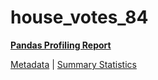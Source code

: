 # house_votes_84

[**Pandas Profiling Report**](https://epistasislab.github.io/pmlb/profile/house_votes_84.html)

[Metadata](metadata.yaml) | [Summary Statistics](summary_stats.tsv)

